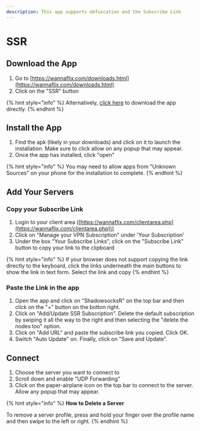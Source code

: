 ```yaml
---
description: This app supports obfuscation and the Subscribe Link
---
```


# SSR

## Download the App

1. Go to [https://wannaflix.com/downloads.html](https://wannaflix.com/downloads.html)
2. Click on the "SSR" button 

{% hint style="info" %}
Alternatively, [click here](https://wannaflix.com/dl.php?type=d&id=3) to download the app directly.
{% endhint %}

## Install the App

1. Find the apk \(likely in your downloads\) and click on it to launch the installation. Make sure to click allow on any popup that may appear.
2. Once the app has installed, click "open"

{% hint style="info" %}
You may need to allow apps from "Unknown Sources" on your phone for the installation to complete. 
{% endhint %}

## Add Your Servers

### Copy your Subscribe Link

1. Login to your client area \([https://wannaflix.com/clientarea.php](https://wannaflix.com/clientarea.php)\)
2. Click on "Manage your VPN Subscription" under 'Your Subscription'
3. Under the box "Your Subscribe Links", click on the "Subscribe Link" button to copy your link to the clipboard

{% hint style="info" %}
If your browser does not support copying the link directly to the keyboard, click the links underneath the main buttons to show the link in text form. Select the link and copy
{% endhint %}

### Paste the Link in the app

1. Open the app and click on "ShadowsocksR" on the top bar and then click on the "+" button on the botton right.
2. Click on "Add/Update SSR Subscription". Delete the default subscription by swiping it all the way to the right and then selecting the "delete the nodes too" option.
3. Click on "Add URL" and paste the subscribe link you copied. Click OK.
4. Switch "Auto Update" on. Finally, click on "Save and Update".

## Connect

1. Choose the server you want to connect to
2. Scroll down and enable "UDP Forwarding"
3. Click on the paper-airplane icon on the top bar to connect to the server. Allow any popup that may appear.

{% hint style="info" %}
**How to Delete a Server**

To remove a server profile, press and hold your finger over the profile name and then swipe to the left or right.
{% endhint %}

